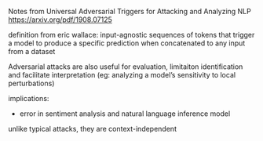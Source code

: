 Notes from Universal Adversarial Triggers for Attacking and Analyzing NLP
https://arxiv.org/pdf/1908.07125


definition from eric wallace: input-agnostic sequences of tokens that trigger a model to produce a specific prediction when concatenated to any input from a dataset


Adversarial attacks are also useful for evaluation, limitaiton identification and facilitate interpretation (eg: analyzing a model’s sensitivity to local perturbations)

implications: 
- error in sentiment analysis and natural language inference model

unlike typical attacks, they are context-independent